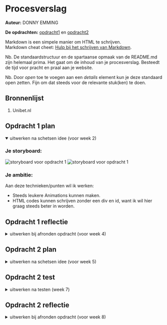# Procesverslag
**Auteur:** DONNY EMMING

**De opdrachten:** [opdracht1](opdracht1/animation.html) en [opdracht2](opdracht2/index.html)


Markdown is een simpele manier om HTML te schrijven.  
Markdown cheat cheet: [Hulp bij het schrijven van Markdown](https://github.com/adam-p/markdown-here/wiki/Markdown-Cheatsheet).

Nb. De standaardstructuur en de spartaanse opmaak van de README.md zijn helemaal prima. Het gaat om de inhoud van je procesverslag. Besteedt de tijd voor pracht en praal aan je website.

Nb. Door *open* toe te voegen aan een *details* element kun je deze standaard open zetten. Fijn om dat steeds voor de relevante stuk(ken) te doen.



## Bronnenlijst
  1. Unibet.nl


## Opdracht 1 plan

<details open>
  <summary>uitwerken na schetsen idee (voor week 2)</summary>


  ### Je storyboard:
  <img src="https://github.com/D0N09/FFD/assets/112881062/cc04f317-44a3-44ba-bab3-549d42b3617d" width="200px" alt="storyboard voor opdracht 1">
  <img src="https://github.com/D0N09/FFD/assets/112881062/98c86596-07f8-49f5-a971-fc8b62380084" width="200px" alt="storyboard voor opdracht 1">

  
  ### Je ambitie: 
  Aan deze technieken/punten wil ik werken:
  - Steeds leukere Animations kunnen maken.
  - HTML codes kunnen schrijven zonder een div en id, want ik wil hier graag steeds beter in worden.
 
</details>



## Opdracht 1 reflectie

<details>
  <summary>uitwerken bij afronden opdracht (voor week 4)</summary>


  ### Je uitkomst - karakteristiek screenshot(s):
  <img width="420" alt="unibet" src="https://github.com/D0N09/FFD/assets/112881062/68b89b69-07cd-4800-89e9-603b7d494f80" alt="versie 1">
  <img width="570" alt="image" src="https://github.com/D0N09/FFD/assets/112881062/81ca8941-4e6e-4fcc-986a-c3def81fd27e" alt="versie 2">
  linker is versie 1 en de rechter is versie 2 (eind resultaat)



  ### Dit ging goed/Heb ik geleerd: 
  Ik vond werken met css heel leuk om te doen en het ging voor mij gevoel best goed, 
  ondanks ik niet heel goed ben met programmeren vind ik dat dit een mooi resultaat is.

  Als feedback kreeg ik dat mijn animatie nog niet responsive was, de animatie maar 1x afspeelde en ik
  alle spans in één keer kan aanroepen omdat zij dezelfde style hebben. Deze verbeterpunten heb ik
  verbeterd en is mijn gelukkig goed verlopen.

  Wat ik heb geleerd is vooral dat je niet moet opgeven met code schrijven, ik liep vaak tegen
  problemen aan en toen had ik er geen zin meer in. Maar door steeds te proberen kwam ik
  uiteindelijk met het resultaat dat ik graag wilde hebben.

  <img width="392" alt="image" src="https://github.com/D0N09/FFD/assets/112881062/36227633-1b7e-41d5-98dc-42584615e8d4">


  ### Dit was lastig/Is niet gelukt:
  Werken met animations vind ik best moeilijk, hoe alles werkt en wat je er allemaal mee kan is mij niet heel bekend.
  Daarom lukte ook niet alles wat ik graag wilde hebben. Ik heb geprobeert om meerdere vakjes te krijgen zodat je elke keer
  een andere uitkomst hebt als je aan de hendel trekt maar daar kwam ik helaas niet uit.

  <img width="149" alt="image" src="https://github.com/D0N09/FFD/assets/112881062/9f52327a-662f-4b7f-bf43-bcd8c8af8575">

</details>



## Opdracht 2 plan

<details>
  <summary>uitwerken na schetsen idee (voor week 5)</summary>


  ### Je ontwerp:
  <img src="https://github.com/D0N09/FFD/assets/112881062/d4e4e820-fff6-46d0-aace-d46c24a4a20d" width="375px" alt="ontwerp opdracht 2">
  <img src="https://github.com/D0N09/FFD/assets/112881062/ee810350-001c-4a6b-bc6c-dff96b1514bf" width="406px" alt="ontwerp opdracht 2">
  <img src="https://github.com/D0N09/FFD/assets/112881062/61db7e7d-41cd-4c9a-b2be-fd2ee14c6ba4" width="108px" alt="ontwerp opdracht 2">

  ### Je ambitie: 
  Aan deze technieken/punten wil ik werken:
  - Goede en nette Javascript codes kunnen schrijven, zoals 

</details>



## Opdracht 2 test

<details>
  <summary>uitwerken na testen (week 7)</summary>

  Neem minimaal 5 bevindingen op:



  ### Bevinding 1:
  De sorteer knopjes paste niet bij mijn scherm.

  <img width="612" alt="image" src="https://github.com/D0N09/FFD/assets/112881062/94ab127e-f57a-4cce-95c7-a7067a7be1ce">


  #### oplossing:
  Door te kijken naar andere mogelijkheden/oplossingen kon ik mijn werk vergelijken met mijn ideeën.
  Hierdoor kwam ik nieuwe manieren tegen die mij hielpen een beter beeld te krijgen op mijn werk.

  <img width="240" alt="image" src="https://github.com/D0N09/FFD/assets/112881062/4329027f-14cc-45c2-94dd-d78ed85c46cb">


  ### Bevinding 2:
  Toen ik een favorieten list had aangemaakt wilde ik dat je elk item maximaal maar 1x erin kan draggen.
  Het probleem was dat je zo onbeperkt items erin kon draggen en dat wilde ik niet.

  <img width="662" alt="image" src="https://github.com/D0N09/FFD/assets/112881062/777e85a8-7899-4747-8a2b-050fe94dbd1b">


  #### oplossing:
  Door de favorietenlijst te veranderen voor een Shopping Cart list, nu kon je items van de winkellijst draggen naar
  je winkelwagen en andersom (uit je winkelwagen terug de shoplist in).

  <img width="798" alt="image" src="https://github.com/D0N09/FFD/assets/112881062/9672c8b3-cfd5-46de-9b52-aee836e6ae3e">


  ### Bevinding 3:
  Ik kon geen items uit de favorietenlijst verwijderen/draggen, dus ik moest gaan kijken naar andere oplossingen.

  <img width="260" alt="image" src="https://github.com/D0N09/FFD/assets/112881062/875e137f-0831-4eda-9ef1-4dd1f9d37fb4">


  #### oplossing:
  Een paar manieren die ik tegen ben gekomen heb ik vergeleken om te kijken welke manier het
  beste zou passen in plaats van mijn oude oplossing.

  <img width="319" alt="image" src="https://github.com/D0N09/FFD/assets/112881062/ce79e5f0-f72b-474f-9c44-db3ae9f842e6">


  ### Bevinding 4:
  

  #### oplossing:
  Beschrijving hoe je het hebt hebt opgelost of als het niet gelukt is hoe je het zou oplossen (tekst en afbeeding(en)).



  ### Bevinding 5:
  Toen ik naar het beoordelingsformulier keek zag ik dat ik nog een animatie miste.

  #### oplossing:
  Hoe ik dit heb opgelost is door te kijken naar ideeën die ik kan toepassen aan mijn site om een leuke
  animatie die past bij mijn scherm toe te passen.
  
</details>



## Opdracht 2 reflectie

<details>
  <summary>uitwerken bij afronden opdracht (voor week 8)</summary>

  ### Je uitkomst - karakteristiek screenshot(s):
  <img src="readme-images/dummy-plaatje.svg" width="375px" alt="uitkomst opdracht 2">


  ### Dit ging goed/Heb ik geleerd: 
  Korte omschrijving met plaatje(s)

  <img src="readme-images/dummy-plaatje.svg" width="375px" alt="top">


  ### Dit was lastig/Is niet gelukt:
  Korte omschrijving met plaatje(s)

  <img src="readme-images/dummy-plaatje.svg" width="375px" alt="bummer">
</details>

